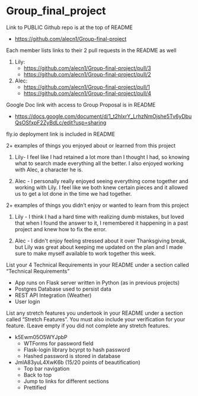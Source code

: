 # Group_final_project

Link to PUBLIC Github repo is at the top of README
- https://github.com/alecn1/Group-final-project

Each member lists links to their 2 pull requests in the README as well
1) Lily:
    - https://github.com/alecn1/Group-final-project/pull/3
    - https://github.com/alecn1/Group-final-project/pull/2
2) Alec:
    - https://github.com/alecn1/Group-final-project/pull/1
    - https://github.com/alecn1/Group-final-project/pull/4

Google Doc link with access to Group Proposal is in README
- https://docs.google.com/document/d/1_t2hlxrY_LrhzNmOjshe5Tv6yDbuQsOSfxpF2ZyBdLc/edit?usp=sharing

fly.io deployment link is included in README


2+ examples of things you enjoyed about or learned from this project
1) Lily- I feel like I had retained a lot more than I thought I had, so knowing what to search made everything all the better. I also enjoyed working with Alec, a character he is.

2) Alec - I personally really enjoyed seeing everything come together and working with Lily. I feel like we both knew certain pieces and it allowed us to get a lot done in the time we had together.


2+ examples of things you didn’t enjoy or wanted to learn from this project
1) Lily - I think I had a hard time with realizing dumb mistakes, but loved that when I found the answer to it, I remembered it happening in a past project and knew how to fix the error.

2) Alec - I didn't enjoy feeling stressed about it over Thanksgiving break, but Lily was great about keeping me updated on the plan and I made sure to make myself available to work together this week.


List your 4 Technical Requirements in your README under a section called “Technical Requirements”
- App runs on Flask server written in Python (as in previous projects)
- Postgres Database used to persist data
- REST API Integration (Weather)
- User login

List any stretch features you undertook in your README under a section called “Stretch Features”. You must also include your verification for your feature. (Leave empty if you did not complete any stretch features.
- k5Ewm05O5WYJpbP
    - WTForms for password field
    - Flask-login library bcyrpt to hash password
    - Hashed password is stored in database
- JmlA83yuL4XwK6b (15/20 points of beautification)
    - Top bar navigation
    - Back to top
    - Jump to links for different sections
    - Prettified